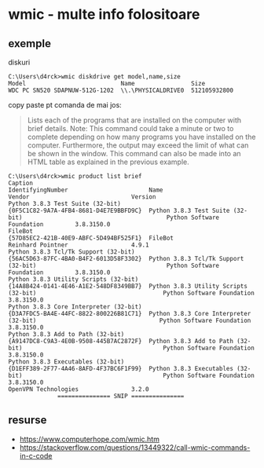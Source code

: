 # wmic - multe info folositoare

## exemple

diskuri
```batch
C:\Users\d4rck>wmic diskdrive get model,name,size
Model                           Name                Size
WDC PC SN520 SDAPNUW-512G-1202  \\.\PHYSICALDRIVE0  512105932800 
```

copy paste pt comanda de mai jos:
> Lists each of the programs that are installed on the computer with brief details. Note: This command could take a minute or two to complete depending on how many programs you have installed on the computer. Furthermore, the output may exceed the limit of what can be shown in the window. This command can also be made into an HTML table as explained in the previous example.

```batch
C:\Users\d4rck>wmic product list brief
Caption                                                                  IdentifyingNumber                       Name                                                                     Vendor                             Version
Python 3.8.3 Test Suite (32-bit)                                         {0F5C1C82-9A7A-4FB4-8681-D4E7E9BBFD9C}  Python 3.8.3 Test Suite (32-bit)                                         Python Software Foundation         3.8.3150.0
FileBot                                                                  {57D85EC2-421B-40E9-ABFC-5D494BF525F1}  FileBot                                                                  Reinhard Pointner                  4.9.1
Python 3.8.3 Tcl/Tk Support (32-bit)                                     {56AC5D63-87FC-4BA0-B4F2-6013D58F3302}  Python 3.8.3 Tcl/Tk Support (32-bit)                                     Python Software Foundation         3.8.3150.0
Python 3.8.3 Utility Scripts (32-bit)                                    {14A8B424-0141-4E46-A1E2-548DF8349BB7}  Python 3.8.3 Utility Scripts (32-bit)                                    Python Software Foundation         3.8.3150.0
Python 3.8.3 Core Interpreter (32-bit)                                   {D3A7FDC5-BA4E-44FC-8822-800226B81C71}  Python 3.8.3 Core Interpreter (32-bit)                                   Python Software Foundation         3.8.3150.0
Python 3.8.3 Add to Path (32-bit)                                        {A9147DC8-C9A3-4E0B-9508-445B7AC2872F}  Python 3.8.3 Add to Path (32-bit)                                        Python Software Foundation         3.8.3150.0
Python 3.8.3 Executables (32-bit)                                        {D1EFF389-2F77-4A46-8AFD-4F37BC6F1F99}  Python 3.8.3 Executables (32-bit)                                        Python Software Foundation         3.8.3150.0
OpenVPN Technologies               3.2.0
              =============== SNIP ===============
```

## resurse
- https://www.computerhope.com/wmic.htm
- https://stackoverflow.com/questions/13449322/call-wmic-commands-in-c-code
